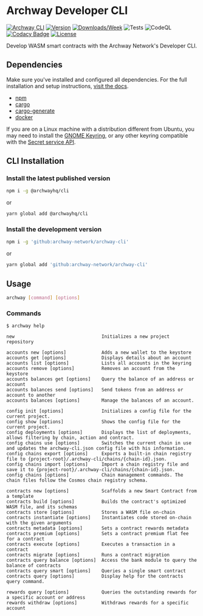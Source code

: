 # Archway Developer CLI

[![Archway CLI](https://img.shields.io/badge/cli-archway-brightgreen.svg)](https://docs.archway.io)
[![Version](https://img.shields.io/npm/v/@archwayhq/cli)](https://www.npmjs.com/package/@archwayhq/cli)
[![Downloads/Week](https://img.shields.io/npm/dw/@archwayhq/cli.svg)](https://npmjs.org/package/@archwayhq/cli)
![Tests](https://github.com/archway-network/archway-cli/actions/workflows/test.yml/badge.svg)
![CodeQL](https://github.com/archway-network/archway-cli/actions/workflows/codeql.yml/badge.svg)
[![Codacy Badge](https://app.codacy.com/project/badge/Grade/070b358e0ece44c2b45867d945c46a28)](https://app.codacy.com/gh/archway-network/archway-cli/dashboard?utm_source=gh&utm_medium=referral&utm_content=&utm_campaign=Badge_grade)
[![License](https://img.shields.io/github/license/archway-network/archway-cli?label=License&logo=opensourceinitiative&logoColor=white&color=informational)](https://opensource.org/licenses/Apache-2.0)

Develop WASM smart contracts with the Archway Network's Developer CLI.

## Dependencies

Make sure you've installed and configured all dependencies. For the full
installation and setup instructions, [visit the docs](https://docs.archway.io/developers/getting-started/install).

- [npm](https://docs.npmjs.com/downloading-and-installing-node-js-and-npm "Install Node.js and NPM")
- [cargo](https://doc.rust-lang.org/cargo/getting-started/installation.html "Install Cargo")
- [cargo-generate](https://crates.io/crates/cargo-generate "Install Cargo Generate")
- [docker](https://docs.docker.com/get-docker "Install Docker")

If you are on a Linux machine with a distribution different from Ubuntu, you may
need to install the [GNOME Keyring](https://wiki.archlinux.org/title/GNOME/Keyring),
or any other keyring compatible with the [Secret service API](https://www.gnu.org/software/emacs/manual/html_node/auth/Secret-Service-API.html).

## CLI Installation

### Install the latest published version

```bash
npm i -g @archwayhq/cli
```

or

```bash
yarn global add @archwayhq/cli
```

### Install the development version

```bash
npm i -g 'github:archway-network/archway-cli'
```

or

```bash
yarn global add 'github:archway-network/archway-cli'
```

## Usage

```bash
archway [command] [options]
```

### Commands

```console
$ archway help

new                                Initializes a new project repository

accounts new [options]             Adds a new wallet to the keystore
accounts get [options]             Displays details about an account
accounts list [options]            Lists all accounts in the keyring
accounts remove [options]          Removes an account from the keystore
accounts balances get [options]    Query the balance of an address or account
accounts balances send [options]   Send tokens from an address or account to another
accounts balances [options]        Manage the balances of an account.

config init [options]              Initializes a config file for the current project.
config show [options]              Shows the config file for the current project.
config deployments [options]       Displays the list of deployments, allows filtering by chain, action and contract.
config chains use [options]        Switches the current chain in use and updates the archway-cli.json config file with his information.
config chains export [options]     Exports a built-in chain registry file to {project-root}/.archway-cli/chains/{chain-id}.json.
config chains import [options]     Import a chain registry file and save it to {project-root}/.archway-cli/chains/{chain-id}.json.
config chains [options]            Chain management commands. The chain files follow the Cosmos chain registry schema.

contracts new [options]            Scaffolds a new Smart Contract from a template
contracts build [options]          Builds the contract's optimized WASM file, and its schemas
contracts store [options]          Stores a WASM file on-chain
contracts instantiate [options]    Instantiates code stored on-chain with the given arguments
contracts metadata [options]       Sets a contract rewards metadata
contracts premium [options]        Sets a contract premium flat fee for a contract
contracts execute [options]        Executes a transaction in a contract
contracts migrate [options]        Runs a contract migration
contracts query balance [options]  Access the bank module to query the balance of contracts
contracts query smart [options]    Queries a single smart contract
contracts query [options]          Display help for the contracts query command.

rewards query [options]            Queries the outstanding rewards for a specific account or address
rewards withdraw [options]         Withdraws rewards for a specific account
```
